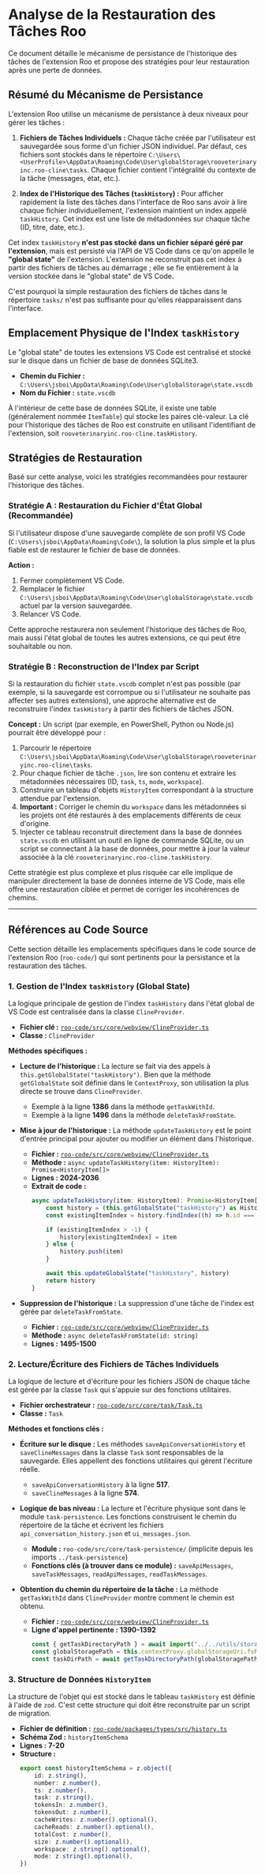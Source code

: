 # Analyse de la Restauration des Tâches Roo

Ce document détaille le mécanisme de persistance de l'historique des tâches de l'extension Roo et propose des stratégies pour leur restauration après une perte de données.

## Résumé du Mécanisme de Persistance

L'extension Roo utilise un mécanisme de persistance à deux niveaux pour gérer les tâches :

1.  **Fichiers de Tâches Individuels :** Chaque tâche créée par l'utilisateur est sauvegardée sous forme d'un fichier JSON individuel. Par défaut, ces fichiers sont stockés dans le répertoire `C:\Users\<UserProfile>\AppData\Roaming\Code\User\globalStorage\rooveterinaryinc.roo-cline\tasks`. Chaque fichier contient l'intégralité du contexte de la tâche (messages, état, etc.).

2.  **Index de l'Historique des Tâches (`taskHistory`) :** Pour afficher rapidement la liste des tâches dans l'interface de Roo sans avoir à lire chaque fichier individuellement, l'extension maintient un index appelé `taskHistory`. Cet index est une liste de métadonnées sur chaque tâche (ID, titre, date, etc.).

Cet index `taskHistory` **n'est pas stocké dans un fichier séparé géré par l'extension**, mais est persisté via l'API de VS Code dans ce qu'on appelle le **"global state"** de l'extension. L'extension ne reconstruit pas cet index à partir des fichiers de tâches au démarrage ; elle se fie entièrement à la version stockée dans le "global state" de VS Code.

C'est pourquoi la simple restauration des fichiers de tâches dans le répertoire `tasks/` n'est pas suffisante pour qu'elles réapparaissent dans l'interface.

## Emplacement Physique de l'Index `taskHistory`

Le "global state" de toutes les extensions VS Code est centralisé et stocké sur le disque dans un fichier de base de données SQLite3.

*   **Chemin du Fichier :** `C:\Users\jsboi\AppData\Roaming\Code\User\globalStorage\state.vscdb`
*   **Nom du Fichier :** `state.vscdb`

À l'intérieur de cette base de données SQLite, il existe une table (généralement nommée `ItemTable`) qui stocke les paires clé-valeur. La clé pour l'historique des tâches de Roo est construite en utilisant l'identifiant de l'extension, soit `rooveterinaryinc.roo-cline.taskHistory`.

## Stratégies de Restauration

Basé sur cette analyse, voici les stratégies recommandées pour restaurer l'historique des tâches.

### Stratégie A : Restauration du Fichier d'État Global (Recommandée)

Si l'utilisateur dispose d'une sauvegarde complète de son profil VS Code (`C:\Users\jsboi\AppData\Roaming\Code\`), la solution la plus simple et la plus fiable est de restaurer le fichier de base de données.

**Action :**
1.  Fermer complètement VS Code.
2.  Remplacer le fichier `C:\Users\jsboi\AppData\Roaming\Code\User\globalStorage\state.vscdb` actuel par la version sauvegardée.
3.  Relancer VS Code.

Cette approche restaurera non seulement l'historique des tâches de Roo, mais aussi l'état global de toutes les autres extensions, ce qui peut être souhaitable ou non.

### Stratégie B : Reconstruction de l'Index par Script

Si la restauration du fichier `state.vscdb` complet n'est pas possible (par exemple, si la sauvegarde est corrompue ou si l'utilisateur ne souhaite pas affecter ses autres extensions), une approche alternative est de reconstruire l'index `taskHistory` à partir des fichiers de tâches JSON.

**Concept :**
Un script (par exemple, en PowerShell, Python ou Node.js) pourrait être développé pour :
1.  Parcourir le répertoire `C:\Users\jsboi\AppData\Roaming\Code\User\globalStorage\rooveterinaryinc.roo-cline\tasks`.
2.  Pour chaque fichier de tâche `.json`, lire son contenu et extraire les métadonnées nécessaires (ID, `task`, `ts`, `mode`, `workspace`).
3.  Construire un tableau d'objets `HistoryItem` correspondant à la structure attendue par l'extension.
4.  **Important :** Corriger le chemin du `workspace` dans les métadonnées si les projets ont été restaurés à des emplacements différents de ceux d'origine.
5.  Injecter ce tableau reconstruit directement dans la base de données `state.vscdb` en utilisant un outil en ligne de commande SQLite, ou un script se connectant à la base de données, pour mettre à jour la valeur associée à la clé `rooveterinaryinc.roo-cline.taskHistory`.

Cette stratégie est plus complexe et plus risquée car elle implique de manipuler directement la base de données interne de VS Code, mais elle offre une restauration ciblée et permet de corriger les incohérences de chemins.

---

## Références au Code Source

Cette section détaille les emplacements spécifiques dans le code source de l'extension Roo (`roo-code/`) qui sont pertinents pour la persistance et la restauration des tâches.

### 1. Gestion de l'Index `taskHistory` (Global State)

La logique principale de gestion de l'index `taskHistory` dans l'état global de VS Code est centralisée dans la classe `ClineProvider`.

-   **Fichier clé :** [`roo-code/src/core/webview/ClineProvider.ts`](roo-code/src/core/webview/ClineProvider.ts)
-   **Classe :** `ClineProvider`

**Méthodes spécifiques :**

-   **Lecture de l'historique :** La lecture se fait via des appels à `this.getGlobalState("taskHistory")`. Bien que la méthode `getGlobalState` soit définie dans le `ContextProxy`, son utilisation la plus directe se trouve dans `ClineProvider`.
    -   Exemple à la ligne **1386** dans la méthode `getTaskWithId`.
    -   Exemple à la ligne **1496** dans la méthode `deleteTaskFromState`.

-   **Mise à jour de l'historique :** La méthode `updateTaskHistory` est le point d'entrée principal pour ajouter ou modifier un élément dans l'historique.
    -   **Fichier :** [`roo-code/src/core/webview/ClineProvider.ts`](roo-code/src/core/webview/ClineProvider.ts)
    -   **Méthode :** `async updateTaskHistory(item: HistoryItem): Promise<HistoryItem[]>`
    -   **Lignes :** **2024-2036**
    -   **Extrait de code :**
        ```typescript
        async updateTaskHistory(item: HistoryItem): Promise<HistoryItem[]> {
            const history = (this.getGlobalState("taskHistory") as HistoryItem[] | undefined) || []
            const existingItemIndex = history.findIndex((h) => h.id === item.id)

            if (existingItemIndex > -1) {
                history[existingItemIndex] = item
            } else {
                history.push(item)
            }

            await this.updateGlobalState("taskHistory", history)
            return history
        }
        ```

-   **Suppression de l'historique :** La suppression d'une tâche de l'index est gérée par `deleteTaskFromState`.
    -   **Fichier :** [`roo-code/src/core/webview/ClineProvider.ts`](roo-code/src/core/webview/ClineProvider.ts)
    -   **Méthode :** `async deleteTaskFromState(id: string)`
    -   **Lignes :** **1495-1500**

### 2. Lecture/Écriture des Fichiers de Tâches Individuels

La logique de lecture et d'écriture pour les fichiers JSON de chaque tâche est gérée par la classe `Task` qui s'appuie sur des fonctions utilitaires.

-   **Fichier orchestrateur :** [`roo-code/src/core/task/Task.ts`](roo-code/src/core/task/Task.ts)
-   **Classe :** `Task`

**Méthodes et fonctions clés :**

-   **Écriture sur le disque :** Les méthodes `saveApiConversationHistory` et `saveClineMessages` dans la classe `Task` sont responsables de la sauvegarde. Elles appellent des fonctions utilitaires qui gèrent l'écriture réelle.
    -   `saveApiConversationHistory` à la ligne **517**.
    -   `saveClineMessages` à la ligne **574**.

-   **Logique de bas niveau :** La lecture et l'écriture physique sont dans le module `task-persistence`. Les fonctions construisent le chemin du répertoire de la tâche et écrivent les fichiers `api_conversation_history.json` et `ui_messages.json`.
    -   **Module :** `roo-code/src/core/task-persistence/` (implicite depuis les imports `../task-persistence`)
    -   **Fonctions clés (à trouver dans ce module) :** `saveApiMessages`, `saveTaskMessages`, `readApiMessages`, `readTaskMessages`.

-   **Obtention du chemin du répertoire de la tâche :** La méthode `getTaskWithId` dans `ClineProvider` montre comment le chemin est obtenu.
    -   **Fichier :** [`roo-code/src/core/webview/ClineProvider.ts`](roo-code/src/core/webview/ClineProvider.ts)
    -   **Ligne d'appel pertinente :** **1390-1392**
        ```typescript
        const { getTaskDirectoryPath } = await import("../../utils/storage")
        const globalStoragePath = this.contextProxy.globalStorageUri.fsPath
        const taskDirPath = await getTaskDirectoryPath(globalStoragePath, id)
        ```

### 3. Structure de Données `HistoryItem`

La structure de l'objet qui est stocké dans le tableau `taskHistory` est définie à l'aide de `zod`. C'est cette structure qui doit être reconstruite par un script de migration.

-   **Fichier de définition :** [`roo-code/packages/types/src/history.ts`](roo-code/packages/types/src/history.ts)
-   **Schéma Zod :** `historyItemSchema`
-   **Lignes :** **7-20**
-   **Structure :**
    ```typescript
    export const historyItemSchema = z.object({
        id: z.string(),
        number: z.number(),
        ts: z.number(),
        task: z.string(),
        tokensIn: z.number(),
        tokensOut: z.number(),
        cacheWrites: z.number().optional(),
        cacheReads: z.number().optional(),
        totalCost: z.number(),
        size: z.number().optional(),
        workspace: z.string().optional(),
        mode: z.string().optional(),
    })